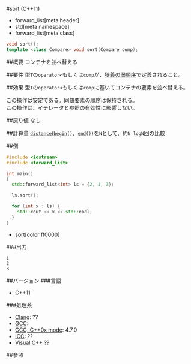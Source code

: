 #sort (C++11)
* forward_list[meta header]
* std[meta namespace]
* forward_list[meta class]

```cpp
void sort();
template <class Compare> void sort(Compare comp);
```

##概要
コンテナを並べ替える


##要件
型`T`の`operator<`もしくは`comp`が、[狭義の弱順序](/reference/algorithm.md#strict-weak-ordering)で定義されること。


##効果
型`T`の`operator<`もしくは`comp`に基いてコンテナの要素を並べ替える。  
  
この操作は安定である。同値要素の順序は保持される。  
この操作は、イテレータと参照の有効性に影響しない。  


##戻り値
なし


##計算量
[`distance`](/reference/iterator/distance.md)([`begin`](/reference/forward_list/begin.md)`(), `[`end`](/reference/forward_list/end.md)`())`を`N`として、約`N logN`回の比較


##例
```cpp
#include <iostream>
#include <forward_list>

int main()
{
  std::forward_list<int> ls = {2, 1, 3};

  ls.sort();

  for (int x : ls) {
    std::cout << x << std::endl;
  }
}
```
* sort[color ff0000]

###出力
```
1
2
3
```

##バージョン
###言語
- C++11

###処理系
- [Clang](/implementation.md#clang): ??
- [GCC](/implementation.md#gcc): 
- [GCC, C++0x mode](/implementation.md#gcc): 4.7.0
- [ICC](/implementation.md#icc): ??
- [Visual C++](/implementation.md#visual_cpp) ??


##参照


